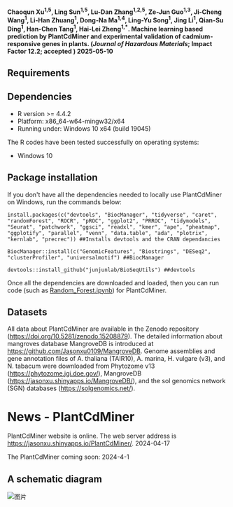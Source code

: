 #### Chaoqun Xu<sup>1,5</sup>, Ling Sun<sup>1,5</sup>, Lu-Dan Zhang<sup>1,2,5</sup>, Ze-Jun Guo<sup>1,3</sup>, Ji-Cheng Wang<sup>1</sup>, Li-Han Zhuang<sup>1</sup>, Dong-Na Ma<sup>1,4</sup>, Ling-Yu Song<sup>1</sup>, Jing Li<sup>1</sup>, Qian-Su Ding<sup>1</sup>, Han-Chen Tang<sup>1</sup>, Hai-Lei Zheng<sup>1,*</sup>. Machine learning based prediction by PlantCdMiner and experimental validation of cadmium-responsive genes in plants. (*Journal of Hazardous Materials*; Impact Factor 12.2; accepted ) 2025-05-10

## Requirements

## Dependencies 
* R version >= 4.4.2
* Platform: x86_64-w64-mingw32/x64
* Running under: Windows 10 x64 (build 19045)

The R codes have been tested successfully on operating systems: 
* Windows 10

## Package installation

If you don't have all the dependencies needed to locally use PlantCdMiner on Windows, run the commands below:  

    install.packages(c("devtools", "BiocManager", "tidyverse", "caret", "randomForest", "ROCR", "pROC", "ggplot2", "PRROC", "tidymodels", "Seurat", "patchwork", "ggsci", "readxl", "kmer", "ape", "pheatmap", "ggplotify", "parallel", "venn", "data.table", "ada", "plotrix", "kernlab", "precrec")) ##Installs devtools and the CRAN dependancies

    BiocManager::install(c("GenomicFeatures", "Biostrings", "DESeq2", "clusterProfiler", "universalmotif") ##BiocManager

    devtools::install_github("junjunlab/BioSeqUtils") ##devtools

Once all the dependencies are downloaded and loaded, then you can run code (such as [Random_Forest.ipynb](https://github.com/Jasonxu0109/PlantCdMiner/blob/main/Random_Forest.ipynb)) for PlantCdMiner.

## Datasets

All data about PlantCdMiner are available in the Zenodo repository (https://doi.org/10.5281/zenodo.15208879). The detailed information about mangroves database MangroveDB is introduced at https://github.com/Jasonxu0109/MangroveDB. Genome assemblies and gene annotation files of A. thaliana (TAIR10), A. marina, H. vulgare (v3), and N. tabacum were downloaded from Phytozome v13 (https://phytozome.jgi.doe.gov/), MangroveDB (https://jasonxu.shinyapps.io/MangroveDB/), and the sol genomics network (SGN) databases (https://solgenomics.net/).

# News - PlantCdMiner

PlantCdMiner website is online. The web server address is https://jasonxu.shinyapps.io/PlantCdMiner/. 2024-04-17

The PlantCdMiner coming soon: 2024-4-1

## A schematic diagram

![图片](https://github.com/Jasonxu0109/PlantCdMiner/assets/11934986/c94b67f2-057c-4d35-9741-347a002d42d3)
